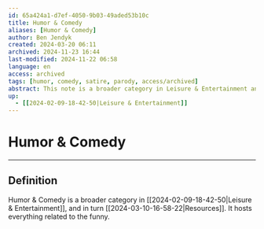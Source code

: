 ```yaml
---
id: 65a424a1-d7ef-4050-9b03-49aded53b10c
title: Humor & Comedy
aliases: [Humor & Comedy]
author: Ben Jendyk
created: 2024-03-20 06:11
archived: 2024-11-23 16:44
last-modified: 2024-11-22 06:58
language: en
access: archived
tags: [humor, comedy, satire, parody, access/archived]
abstract: This note is a broader category in Leisure & Entertainment an contains everything more narrower related to funny things and such.
up:
  - [[2024-02-09-18-42-50|Leisure & Entertainment]]
---
```


# Humor & Comedy

--- 

## Definition

Humor & Comedy is a broader category in [[2024-02-09-18-42-50|Leisure & Entertainment]], and in turn [[2024-03-10-16-58-22|Resources]]. It hosts everything related to the funny.
